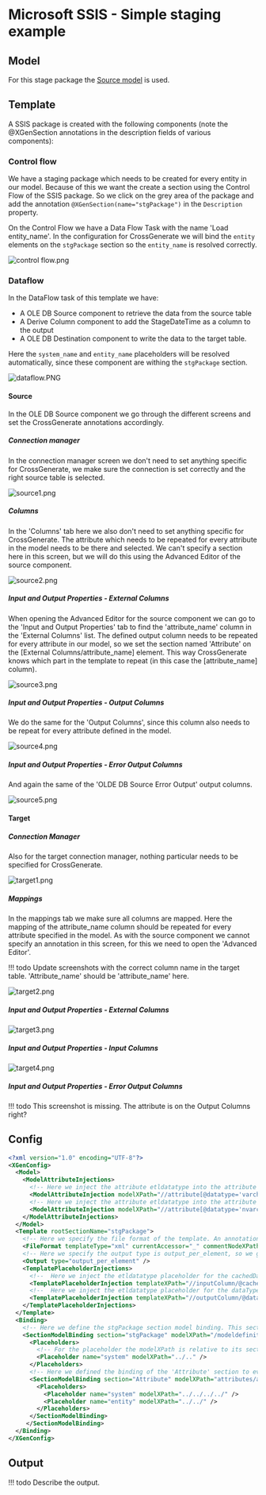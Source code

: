 # Microsoft SSIS - Simple staging example

## Model
For this stage package the [Source model](../Model/Source_model) is used.

## Template
A SSIS package is created with the following components (note the @XGenSection annotations in the description fields of various components):

### Control flow
We have a staging package which needs to be created for every entity in our model. Because of this we want the create a section using the Control Flow of the SSIS package. So we click on the grey area of the package and add the annotation `@XGenSection(name="stgPackage")` in the `Description` property.

On the Control Flow we have a Data Flow Task with the name 'Load entity_name'. In the configuration for CrossGenerate we will bind the `entity` elements on the `stgPackage` section so the `entity_name` is resolved correctly.

![control flow.png](images/control_flow.png)

### Dataflow
In the DataFlow task of this template we have:
- A OLE DB Source component to retrieve the data from the source table
- A Derive Column component to add the StageDateTime as a column to the output
- A OLE DB Destination component to write the data to the target table.

Here the `system_name` and `entity_name` placeholders will be resolved automatically, since these component are withing the `stgPackage` section.

![dataflow.PNG](images/dataflow.png)

#### Source
In the OLE DB Source component we go through the different screens and set the CrossGenerate annotations accordingly.

##### Connection manager
In the connection manager screen we don't need to set anything specific for CrossGenerate, we make sure the connection is set correctly and the right source table is selected.

![source1.png](images/source_connmgr.png)

##### Columns
In the 'Columns' tab here we also don't need to set anything specific for CrossGenerate. The attribute which needs to be repeated for every attribute in the model needs to be there and selected. We can't specify a section here in this  screen, but we will do this using the  Advanced Editor of the source component.

![source2.png](images/source_columns.png)

##### Input and Output Properties - External Columns
When opening the Advanced Editor for the source component we can go to the 'Input and Output Properties' tab to find the 'attribute_name' column in the 'External Columns' list.
The defined output column needs to be repeated for every attribute in our model, so we set the section named 'Attribute' on the [External Columns/attribute_name] element. This way CrossGenerate knows which part in the template to repeat (in this case the [attribute_name] column).

![source3.png](images/source_adv_external_columns.png)

##### Input and Output Properties - Output Columns
We do the same for the 'Output Columns', since this column also needs to be repeat for every attribute defined in the model.

![source4.png](images/source_adv_output_columns.png)

##### Input and Output Properties - Error Output Columns
And again the same of the 'OLDE DB Source Error Output' output columns.

![source5.png](images/source_adv_error_columns.png)

#### Target
##### Connection Manager
Also for the target connection manager, nothing particular needs to be specified for CrossGenerate.

![target1.png](images/dest_connmgr.png)

##### Mappings
In the mappings tab we make sure all columns are mapped. Here the mapping of the attribute_name column should be repeated for every attribute specified in the model. As with the source component we cannot specify an annotation in this screen, for this we need to open the 'Advanced Editor'.

!!! todo
    Update screenshots with the correct column name in the target table. 'Attribute_name' should be 'attribute_name' here.

![target2.png](images/dest_mappings.png)

##### Input and Output Properties - External Columns
![target3.png](images/dest_adv_external_columns.png)

##### Input and Output Properties - Input Columns
![target4.png](images/dest_adv_input_columns.png)

##### Input and Output Properties - Error Output Columns

!!! todo
    This screenshot is missing. The attribute is on the Output Columns right?


## Config

```xml
<?xml version="1.0" encoding="UTF-8"?>
<XGenConfig>
  <Model>    
    <ModelAttributeInjections>
      <!-- Here we inject the attribute etldatatype into the attribute elements where the datatype is varchar. -->
      <ModelAttributeInjection modelXPath="//attribute[@datatype='varchar']" targetAttribute="etldatatype" targetValue="str"/>
      <!-- Here we inject the attribute etldatatype into the attribute elements where the datatype is nvarchar. -->
      <ModelAttributeInjection modelXPath="//attribute[@datatype='nvarchar']" targetAttribute="etldatatype" targetValue="wstr"/>
    </ModelAttributeInjections>
  </Model>
  <Template rootSectionName="stgPackage">
    <!-- Here we specify the file format of the template. An annotation for example can be specified in 'description' attributes of any element (commentNodeXPath). -->
    <FileFormat templateType="xml" currentAccessor="_" commentNodeXPath="@*[lower-case(local-name())='description']" annotationPrefix="@XGen" annotationArgsPrefix="(" annotationArgsSuffix=")" />
    <!-- Here we specify the output type is output_per_element, so we get a SSIS package per entity. -->
    <Output type="output_per_element" />
    <TemplatePlaceholderInjections>
      <!--  Here we inject the etldatatype placeholder for the cachedDataType attribute of every inputColumn element. -->
      <TemplatePlaceholderInjection templateXPath="//inputColumn/@cachedDataType" modelNode="etldatatype" scope="current" />
      <!--  Here we inject the etldatatype placeholder for the dataType attribute of every outputColumn element. -->
      <TemplatePlaceholderInjection templateXPath="//outputColumn/@dataType"  modelNode="etldatatype" scope="current" />
    </TemplatePlaceholderInjections>
  </Template>
  <Binding>
    <!-- Here we define the stgPackage section model binding. This section maps to the 'Control Flow' of the package. -->
    <SectionModelBinding section="stgPackage" modelXPath="/modeldefinition/system/mappableObjects/entity" placeholderName="entity">
      <Placeholders>
        <!-- For the placeholder the modelXPath is relative to its section model xpath. -->
        <Placeholder name="system" modelXPath="../.." />                 
      </Placeholders>
      <!-- Here we defined the binding of the 'Attribute' section to ever attribute of the entity. -->
      <SectionModelBinding section="Attribute" modelXPath="attributes/attribute" placeholderName="attribute">
        <Placeholders>
          <Placeholder name="system" modelXPath="../../../../" />
          <Placeholder name="entity" modelXPath="../../" />                 
        </Placeholders>    
      </SectionModelBinding>        
     </SectionModelBinding> 
  </Binding>
</XGenConfig>
```

## Output

!!! todo
    Describe the output.